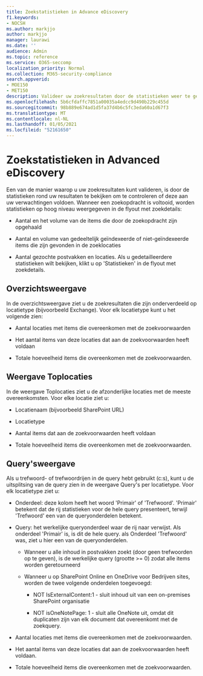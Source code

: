```yaml
---
title: Zoekstatistieken in Advance eDiscovery
f1.keywords:
- NOCSH
ms.author: markjjo
author: markjjo
manager: laurawi
ms.date: ''
audience: Admin
ms.topic: reference
ms.service: O365-seccomp
localization_priority: Normal
ms.collection: M365-security-compliance
search.appverid:
- MOE150
- MET150
description: Valideer uw zoekresultaten door de statistieken weer te geven die worden gegenereerd nadat u een verzamelingszoekactie hebt uitgevoerd in Advanced eDiscovery.
ms.openlocfilehash: 5b6cfdaffc7851a00035a4edcc9d490b229c455d
ms.sourcegitcommit: 98b889e674ad1d5fa37d4b6c5fc3eda60a1d67f3
ms.translationtype: MT
ms.contentlocale: nl-NL
ms.lasthandoff: 01/05/2021
ms.locfileid: "52161650"
---
```

# <a name="search-statistics-in-advanced-ediscovery"></a>Zoekstatistieken in Advanced eDiscovery

Een van de manier waarop u uw zoekresultaten kunt valideren, is door de statistieken rond uw resultaten te bekijken om te controleren of deze aan uw verwachtingen voldoen. Wanneer een zoekopdracht is voltooid, worden statistieken op hoog niveau weergegeven in de flyout met zoekdetails:

- Aantal en het volume van de items die door de zoekopdracht zijn opgehaald

- Aantal en volume van gedeeltelijk geïndexeerde of niet-geïndexeerde items die zijn gevonden in de zoeklocaties

- Aantal gezochte postvakken en locaties.
Als u gedetailleerdere statistieken wilt bekijken, klikt u op 'Statistieken' in de flyout met zoekdetails.

## <a name="summary-view"></a>Overzichtsweergave

In de overzichtsweergave ziet u de zoekresultaten die zijn onderverdeeld op locatietype (bijvoorbeeld Exchange). Voor elk locatietype kunt u het volgende zien:

- Aantal locaties met items die overeenkomen met de zoekvoorwaarden

- Het aantal items van deze locaties dat aan de zoekvoorwaarden heeft voldaan

- Totale hoeveelheid items die overeenkomen met de zoekvoorwaarden.

## <a name="top-locations-view"></a>Weergave Toplocaties

In de weergave Toplocaties ziet u de afzonderlijke locaties met de meeste overeenkomsten. Voor elke locatie ziet u:

- Locatienaam (bijvoorbeeld SharePoint URL)

- Locatietype

- Aantal items dat aan de zoekvoorwaarden heeft voldaan

- Totale hoeveelheid items die overeenkomen met de zoekvoorwaarden.

## <a name="queries-view"></a>Query'sweergave

Als u trefwoord- of trefwoordrijen in de query hebt gebruikt (c:s), kunt u de uitsplitsing van de query zien in de weergave Query's per locatietype. Voor elk locatietype ziet u:

- Onderdeel: deze kolom heeft het woord 'Primair' of 'Trefwoord'. 'Primair' betekent dat de rij statistieken voor de hele query presenteert, terwijl 'Trefwoord' een van de queryonderdelen betekent.

- Query: het werkelijke queryonderdeel waar de rij naar verwijst. Als onderdeel 'Primair' is, is dit de hele query. als Onderdeel 'Trefwoord' was, ziet u hier een van de queryonderdelen.
  
  - Wanneer u alle inhoud in postvakken zoekt (door geen trefwoorden op te geven), is de werkelijke query (grootte >= 0) zodat alle items worden geretourneerd
  
  - Wanneer u op SharePoint Online en OneDrive voor Bedrijven sites, worden de twee volgende onderdelen toegevoegd:
    
    - NOT IsExternalContent:1 - sluit inhoud uit van een on-premises SharePoint organisatie
    
    - NOT isOneNotePage: 1 - sluit alle OneNote uit, omdat dit duplicaten zijn van elk document dat overeenkomt met de zoekquery.

- Aantal locaties met items die overeenkomen met de zoekvoorwaarden.

- Het aantal items van deze locaties dat aan de zoekvoorwaarden heeft voldaan.

- Totale hoeveelheid items die overeenkomen met de zoekvoorwaarden.
